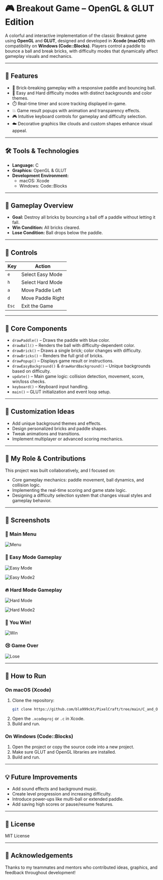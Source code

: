 # 🎮 Breakout Game – OpenGL & GLUT Edition

A colorful and interactive implementation of the classic Breakout game using **OpenGL** and **GLUT**, designed and developed in **Xcode (macOS)** with compatibility on **Windows (Code::Blocks)**. Players control a paddle to bounce a ball and break bricks, with difficulty modes that dynamically affect gameplay visuals and mechanics.

---

## 🚀 Features

- 🧱 Brick-breaking gameplay with a responsive paddle and bouncing ball.
- 🎨 Easy and Hard difficulty modes with distinct backgrounds and color themes.
- ⏱️ Real-time timer and score tracking displayed in-game.
- 💥 Game result popups with animation and transparency effects.
- 🎮 Intuitive keyboard controls for gameplay and difficulty selection.
- ☁️ Decorative graphics like clouds and custom shapes enhance visual appeal.

---

## 🛠️ Tools & Technologies

- **Language:** C
- **Graphics:** OpenGL & GLUT
- **Development Environment:**
  - macOS: Xcode
  - Windows: Code::Blocks

---

## 🎯 Gameplay Overview

- **Goal:** Destroy all bricks by bouncing a ball off a paddle without letting it fall.
- **Win Condition:** All bricks cleared.
- **Lose Condition:** Ball drops below the paddle.

---

## 🧩 Controls

| Key | Action |
|-----|--------|
| `e` | Select Easy Mode |
| `h` | Select Hard Mode |
| `a` | Move Paddle Left |
| `d` | Move Paddle Right |
| `Esc` | Exit the Game |

---

## 📐 Core Components

- `drawPaddle()` – Draws the paddle with blue color.
- `drawBall()` – Renders the ball with difficulty-dependent color.
- `drawBrick()` – Draws a single brick; color changes with difficulty.
- `drawBricks()` – Renders the full grid of bricks.
- `drawPopup()` – Displays game result or instructions.
- `drawEasyBackground()` & `drawHardBackground()` – Unique backgrounds based on difficulty.
- `update()` – Main game logic: collision detection, movement, score, win/loss checks.
- `keyboard()` – Keyboard input handling.
- `main()` – GLUT initialization and event loop setup.

---

## 🌈 Customization Ideas

- Add unique background themes and effects.
- Design personalized bricks and paddle shapes.
- Tweak animations and transitions.
- Implement multiplayer or advanced scoring mechanics.

---

## 🧠 My Role & Contributions

This project was built collaboratively, and I focused on:
- Core gameplay mechanics: paddle movement, ball dynamics, and collision logic.
- Implementing the real-time scoring and game state logic.
- Designing a difficulty selection system that changes visual styles and gameplay behavior.

---

## 📸 Screenshots

### 🧩 Main Menu
![Menu](Results/menu_screen.png)

### 🧱 Easy Mode Gameplay
![Easy Mode](Results/gameplay_easy.png)

![Easy Mode2](Results/gameplay_easy2.png)

### 🔥 Hard Mode Gameplay
![Hard Mode](Results/gameplay_hard.png)

![Hard Mode2](Results/gameplay_hard2.png)

### 🎉 You Win!
![Win](Results/game_won.png)

### 😢 Game Over
![Lose](Results/game_lost.png)

---

## 🧪 How to Run

### On macOS (Xcode)

1. Clone the repository:
   ```bash
   git clone https://github.com/bla999ckt/PixelCraft/tree/main/C_and_OpenGl/breakout%20game
   ```
2. Open the `.xcodeproj` or `.c` in Xcode.
3. Build and run.

### On Windows (Code::Blocks)

1. Open the project or copy the source code into a new project.
2. Make sure GLUT and OpenGL libraries are installed.
3. Build and run.

---

## 💡 Future Improvements

- Add sound effects and background music.
- Create level progression and increasing difficulty.
- Introduce power-ups like multi-ball or extended paddle.
- Add saving high scores or pause/resume features.

---

## 🧾 License

MIT License 

---

## 🙌 Acknowledgements

Thanks to my teammates and mentors who contributed ideas, graphics, and feedback throughout development!
